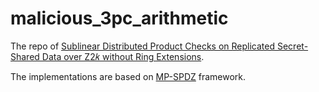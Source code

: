 # malicious_3pc_arithmetic
The repo of [Sublinear Distributed Product Checks on Replicated Secret-Shared Data over Z2𝑘 without Ring Extensions](https://eprint.iacr.org/2024/700).

The implementations are based on [MP-SPDZ](https://github.com/data61/MP-SPDZ) framework.
